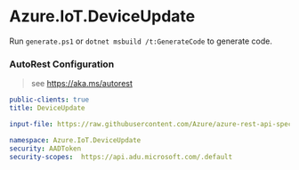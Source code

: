 # Azure.IoT.DeviceUpdate

Run `generate.ps1` or `dotnet msbuild /t:GenerateCode` to generate code.

### AutoRest Configuration
> see https://aka.ms/autorest

``` yaml
public-clients: true
title: DeviceUpdate

input-file: https://raw.githubusercontent.com/Azure/azure-rest-api-specs/b9b91929c304f8fb44002267b6c98d9fb9dde014/specification/deviceupdate/data-plane/Microsoft.DeviceUpdate/preview/2022-07-01-preview/deviceupdate.json

namespace: Azure.IoT.DeviceUpdate
security: AADToken
security-scopes:  https://api.adu.microsoft.com/.default
```
